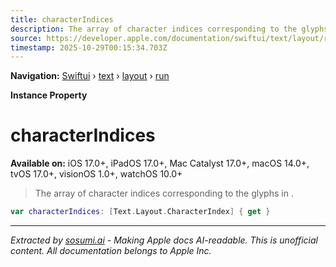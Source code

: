 ```yaml
---
title: characterIndices
description: The array of character indices corresponding to the glyphs in .
source: https://developer.apple.com/documentation/swiftui/text/layout/run/characterindices
timestamp: 2025-10-29T00:15:34.703Z
---
```


**Navigation:** [Swiftui](/documentation/swiftui) › [text](/documentation/swiftui/text) › [layout](/documentation/swiftui/text/layout) › [run](/documentation/swiftui/text/layout/run)

**Instance Property**

# characterIndices

**Available on:** iOS 17.0+, iPadOS 17.0+, Mac Catalyst 17.0+, macOS 14.0+, tvOS 17.0+, visionOS 1.0+, watchOS 10.0+

> The array of character indices corresponding to the glyphs in .

```swift
var characterIndices: [Text.Layout.CharacterIndex] { get }
```

---

*Extracted by [sosumi.ai](https://sosumi.ai) - Making Apple docs AI-readable.*
*This is unofficial content. All documentation belongs to Apple Inc.*
